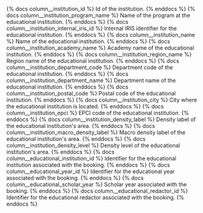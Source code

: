 
{% docs column__institution_id %} Id of the institution. {% enddocs %}
{% docs column__institution_program_name %} Name of the program at the educational institution. {% enddocs %}
{% docs column__institution_internal_iris_id %} Internal IRIS identifier for the educational institution. {% enddocs %}
{% docs column__institution_name %} Name of the educational institution. {% enddocs %}
{% docs column__institution_academy_name %} Academy name of the educational institution. {% enddocs %}
{% docs column__institution_region_name %} Region name of the educational institution. {% enddocs %}
{% docs column__institution_department_code %} Department code of the educational institution. {% enddocs %}
{% docs column__institution_department_name %} Department name of the educational institution. {% enddocs %}
{% docs column__institution_postal_code %} Postal code of the educational institution. {% enddocs %}
{% docs column__institution_city %} City where the educational institution is located. {% enddocs %}
{% docs column__institution_epci %} EPCI code of the educational institution. {% enddocs %}
{% docs column__institution_density_label %} Density label of the educational institution's area. {% enddocs %}
{% docs column__institution_macro_density_label %} Macro density label of the educational institution's area. {% enddocs %}
{% docs column__institution_density_level %} Density level of the educational institution's area. {% enddocs %}
{% docs column__educational_institution_id %} Identifier for the educational institution associated with the booking. {% enddocs %}
{% docs column__educational_year_id %} Identifier for the educational year associated with the booking. {% enddocs %}
{% docs column__educational_scholar_year %} Scholar year associated with the booking. {% enddocs %}
{% docs column__educational_redactor_id %} Identifier for the educational redactor associated with the booking. {% enddocs %}
